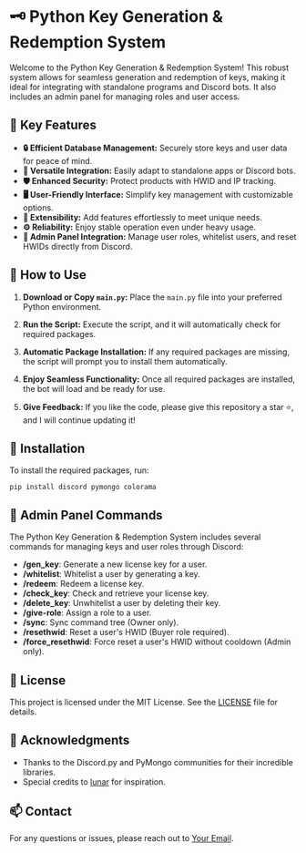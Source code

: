 # 🗝️ Python Key Generation & Redemption System

Welcome to the Python Key Generation & Redemption System! This robust system allows for seamless generation and redemption of keys, making it ideal for integrating with standalone programs and Discord bots. It also includes an admin panel for managing roles and user access.

## 🚀 Key Features

- **🔒 Efficient Database Management:** Securely store keys and user data for peace of mind.
- **🔗 Versatile Integration:** Easily adapt to standalone apps or Discord bots.
- **🛡️ Enhanced Security:** Protect products with HWID and IP tracking.
- **🖥️ User-Friendly Interface:** Simplify key management with customizable options.
- **🔧 Extensibility:** Add features effortlessly to meet unique needs.
- **⚙️ Reliability:** Enjoy stable operation even under heavy usage.
- **🔨 Admin Panel Integration:** Manage user roles, whitelist users, and reset HWIDs directly from Discord.

## 📜 How to Use

1. **Download or Copy `main.py`:** Place the `main.py` file into your preferred Python environment.

2. **Run the Script:** Execute the script, and it will automatically check for required packages.

3. **Automatic Package Installation:** If any required packages are missing, the script will prompt you to install them automatically.

4. **Enjoy Seamless Functionality:** Once all required packages are installed, the bot will load and be ready for use.

5. **Give Feedback:** If you like the code, please give this repository a star ⭐, and I will continue updating it!

## 🔧 Installation

To install the required packages, run:

    pip install discord pymongo colorama

## 🔧 Admin Panel Commands

The Python Key Generation & Redemption System includes several commands for managing keys and user roles through Discord:

- **/gen_key**: Generate a new license key for a user.
- **/whitelist**: Whitelist a user by generating a key.
- **/redeem**: Redeem a license key.
- **/check_key**: Check and retrieve your license key.
- **/delete_key**: Unwhitelist a user by deleting their key.
- **/give-role**: Assign a role to a user.
- **/sync**: Sync command tree (Owner only).
- **/resethwid**: Reset a user's HWID (Buyer role required).
- **/force_resethwid**: Force reset a user's HWID without cooldown (Admin only).

## 📄 License

This project is licensed under the MIT License. See the [LICENSE](LICENSE.md) file for details.

## 🌟 Acknowledgments

- Thanks to the Discord.py and PyMongo communities for their incredible libraries.
- Special credits to [lunar](#) for inspiration.

## 📫 Contact

For any questions or issues, please reach out to [Your Email](mailto:lunaringsgg@gmail.com).
